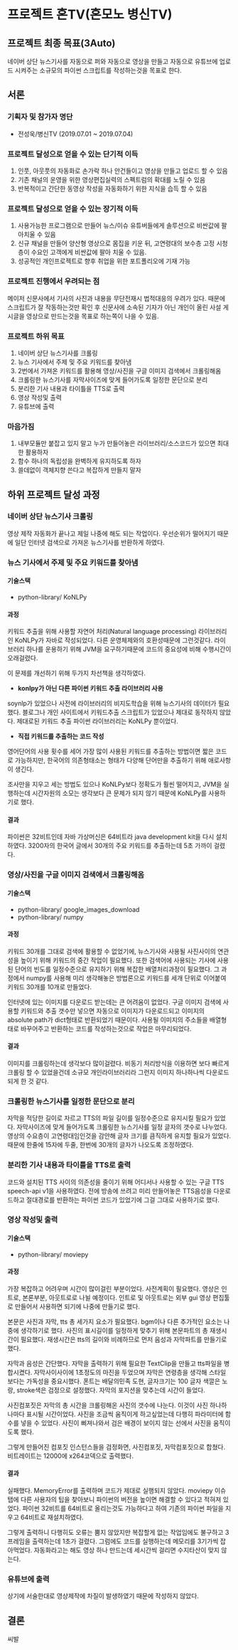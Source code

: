# 프로젝트 혼TV(혼모노 병신TV)

## 프로젝트 최종 목표(3Auto)
네이버 상단 뉴스기사를 자동으로 퍼와 자동으로 영상을 만들고 자동으로 유튜브에 업로드 시켜주는 소규모의 파이썬 스크립트를 작성하는것을 목표로 한다.

## 서론


### 기획자 및 참가자 명단
* 전성욱/병신TV (2019.07.01 ~ 2019.07.04)

### 프로젝트 달성으로 얻을 수 있는 단기적 이득
1. 인풋, 아웃풋의 자동화로 손가락 하나 안건들이고 영상을 만들고 업로드 할 수 있음
2. 기존 채널의 운영을 위한 영상편집실력의 스펙트럼의 확대를 노릴 수 있음
3. 반복적이고 간단한 동영상 작성을 자동화하기 위한 지식을 습득 할 수 있음

### 프로젝트 달성으로 얻을 수 있는 장기적 이득
1. 사용가능한 프로그램으로 만들어 뉴스/이슈 유튜버들에게 솔루션으로 비싼값에 팔아치울 수 있음
2. 신규 채널을 만들어 양산형 영상으로 몸집을 키운 뒤, 고연령대의 보수층 고정 시청층이 수요인 고객에게 비싼값에 팔아 치울 수 있음.
3. 성공적인 개인프로젝트로 향후 취업을 위한 포트폴리오에 기재 가능

### 프로젝트 진행에서 우려되는 점
메이저 신문사에서 기사의 사진과 내용을 무단전재시 법적대응의 우려가 있다.
때문에 스크립트가 잘 작동하는것만 확인 후 신문사에 소속된 기자가 아닌
개인이 올린 사설 게시글을 영상으로 만드는것을 목표로 하는쪽이 나을 수 있음.

### 프로젝트 하위 목표
1. 네이버 상단 뉴스기사를 크롤링
2. 뉴스 기사에서 주제 및 주요 키워드를 찾아냄
3. 2번에서 가져온 키워드를 활용해 영상/사진을 구글 이미지 검색에서 크롤링해옴
4. 크롤링한 뉴스기사를 자막사이즈에 맞게 들어가도록 일정한 문단으로 분리
5. 분리한 기사 내용과 타이틀을 TTS로 출력
6. 영상 작성및 출력
7. 유튜브에 출력
 
### 마음가짐
1. 내부모듈만 붙잡고 있지 말고 누가 만들어놓은 라이브러리/소스코드가 있으면 최대한 활용하자
2. 함수 하나의 독립성을 완벽하게 유지하도록 하자
3. 쓸데없이 객체지향 쓴다고 복잡하게 만들지 말자

## 하위 프로젝트 달성 과정

### 네이버 상단 뉴스기사 크롤링
영상 제작 자동화가 끝나고 제일 나중에 해도 되는 작업이다. 우선순위가 떨어지기 때문에 일단 인터넷 검색으로 가져온 뉴스기사를 반환하게 하였다.
### 뉴스 기사에서 주제 및 주요 키워드를 찾아냄
#### 기술스택
* python-library/ KoNLPy
#### 과정
키워드 추출을 위해 사용할 자연어 처리(Natural language processing) 라이브러리인 KoNLPy가 자바로 작성되었다. 
다른 운영체제와의 호환성때문에 그런것같다. 라이브러리 하나를 운용하기 위해 JVM을 요구하기때문에 코드의 중요성에 비해 수행시간이 오래걸렸다.

이 문제를 개선하기 위해 두가지 차선책을 생각하였다.

* **konlpy가 아닌 다른 파이썬 키워드 추출 라이브러리 사용**

soynlp가 있었으나 사전에 라이브러리의 비지도학습을 위해 뉴스기사의 데이터가 필요했다. 
블로그나 개인 사이트에서 키워드추출 스크립트가 있었으나 제대로 동작하지 않았다. 제대로된 키워드 추출 파이썬 라이브러리는 KoNLPy 뿐이었다.

* **직접 키워드를 추출하는 코드 작성**

영어단어의 사용 횟수를 세어 가장 많이 사용된 키워드를 추출하는 방법이면 짧은 코드로 가능하지만, 한국어의 의존형태소는 형태가
다양해 단어만을 추출하기 위해 애로사항이 생긴다.
 
 조사만을 지우고 세는 방법도 있으나 KoNLPy보다 정확도가 훨씬 떨어지고, 
 JVM을 실행하는데 시간자원의 소모는 생각보다 큰 문제가 되지 않기 때문에 KoNLPy를 사용하기로 했다. 
#### 결과
파이썬은 32비트인데 자바 가상머신은 64비트라 java development kit을 다시 설치하였다. 
3200자의 한국어 글에서 30개의 주요 키워드를 추출하는데 5초 가까이 걸렸다. 

### 영상/사진을 구글 이미지 검색에서 크롤링해옴
#### 기술스택
* python-library/ google_images_download
* python-library/ numpy
#### 과정
키워드 30개를 그대로 검색에 활용할 수 없었기에, 뉴스기사와 사용될 사진사이의 연관성을 높이기 위해 키워드의 중간 작업이 필요했다. 
또한 검색어에 사용되는 기사에 사용된 단어의 빈도를 일정수준으로
유지하기 위해 복잡한 배열처리과정이 필요했다. 그 과정에서 numpy를 사용해 미리 생각해놓은 방법론으로
키워드를 세개 단위로 이어붙여 키워드 30개를 10개로 만들었다. 

인터넷에 있는 이미지를 다운로드 받는데는 큰 어려움이 없었다. 구글 이미지 검색에 사용할 키워드와 추출 갯수만 넣으면
자동으로 이미지가 다운로드되고 이미지의 absolute path가 dict형태로 반환되었기 때문이다. 사용될 이미지의 주소들을 
배열형태로 바꾸어주고 반환하는 코드를 작성하는것으로 작업은 마무리되었다. 

#### 결과
이미지를 크롤링하는데 생각보다 많이걸렸다. 비동기 처리방식을 이용하면 보다 빠르게 크롤링 할 수 있었을건데 
소규모 개인라이브러리라 그런지 이미지 하나하나씩 다운로드되게 한 것 같다.

### 크롤링한 뉴스기사를 일정한 문단으로 분리
자막을 적당한 길이로 자르고 TTS의 파일 길이를 일정수준으로 유지시킬 필요가 있었다. 자막사이즈에 맞게 들어가도록 크롤링한
뉴스기사를 일정 글자의 갯수로 나누었다.영상의 수요층이 고연령대임인것을 감안해 글자 크기를 큼직하게 유지할 필요가 있었다. 
 때문에 한줄에 15자에 두줄, 한번에 30개의 글자가 나오도록 조정하였다. 


### 분리한 기사 내용과 타이틀을 TTS로 출력
코드와 설치된 TTS 사이의 의존성을 줄이기 위해 어디서나 사용할 수 있는 구글 TTS speech-api v1을 사용하였다.
전에 방송에 쓰려고 미리 만들어놓은 TTS음성을 다운로드하고 절대경로를 반환하는 파이썬 코드가 있었기에 그걸 그대로 사용하기로 했다.

### 영상 작성및 출력
#### 기술스택
* python-library/ moviepy

#### 과정
가장 복잡하고 어려우며 시간이 많이걸린 부분이었다. 사전계획이 필요했다. 
영상은 인트로, 본론부분, 아웃트로로 나뉠 예정이다. 인트로 및 아웃트로는 외부 gui 영상 편집툴로 만들어서
사용하면 되기에 나중에 만들기로 했다.

본문은 사진과 자막, tts 총 세가지 요소가 필요했다. bgm이나 다른 추가적인 요소는 나중에 생각하기로 했다.
사진의 표시길이를 일정하게 맞추기 위해 본문파트의 총 재생시간이 필요했다. 재생시간은 tts의 길이와 비례하므로 먼저
음성과 자막파트를 만들기로 했다.

자막과 음성은 간단했다. 자막을 출력하기 위해 필요한 TextClip을 만들고 tts파일을 병합시켰다. 자막사이사이에 1초정도의 
마진을 두었으며 자막은 연령층을 생각해 스타일보다는 가독성을 중요시했다. 폰트는 배달의민족 도현, 글자크기는 100
글자 색깔은 노랑, stroke색은 검정으로 설정했다. 자막의 포지션을 맞추는데 시간이 들었다.

사진컴포짓은 자막의 총 시간을 크롤링해온 사진의 갯수에 나눈다. 이것이 사진 하나하나마다 표시될 시간이었다. 
사진을 조금씩 움직이게 하고싶었는데 다행히 파라미터에 함수를 넣을 수 있었다. 사진이 삐져나와서 검은 배경이 보이지 않는
선에서 사진을 움직이도록 했다.

그렇게 만들어진 컴포짓 인스턴스들을 검정화면, 사진컴포짓, 자막컴포짓으로 합쳤다. 비트레이트는 12000에 x264코덱으로 출력했다.

#### 결과
 실패했다. MemoryError를 출력하며 코드가 제대로 실행되지 않았다. moviepy 이슈탭에 다른 사용자의 팁을 찾아보니
 파이썬의 버전을 높이면 해결할 수 있다고 적혀져 있었다. 파이썬 32비트를 64비트로 올리는것도 가능하다고 하여 
 기존의 파이썬 파일을 지우고 64비트로 재설치하였다.
 
 그렇게 출력하니 다행히도 오류는 뿜지 않았지만 복잡할게 없는 작업임에도 불구하고 3프레임을 출력하는데 1초가 걸렸다.
 그럼에도 코드를 실행하는데 메모리를 3기가씩 잡아먹었다. 자동화라고는 해도 영상 하나 만드는데
 세시간씩 걸리면 수지타산이 맞지 않는다. 
 
 

### 유튜브에 출력
상기에 서술한대로 영상제작에 차질이 발생하였기 때문에 작성하지 않았다. 

## 결론
씨발


